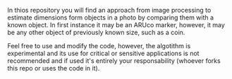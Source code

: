 In thios repository you will find an approach from image processing to estimate dimensions form objects in a photo by comparing them with a known object. In first instance it may be an ARUco marker, however, it may be any other object of previously known size, such as a coin.

Feel free to use and modify the code, however, the algotithm is experimental and its use for critical or sensitive applications is not recommended and if used it's entirely your responsability (whoever forks this repo or uses the code in it).
